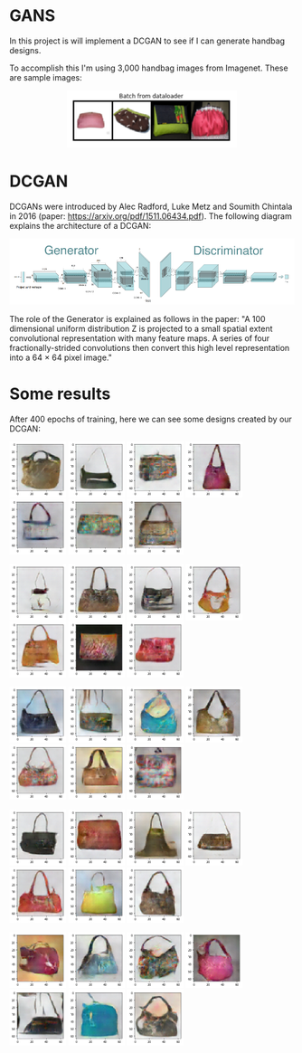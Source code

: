 # GANS

In this project is will implement a DCGAN to see if I can generate handbag designs. 

To accomplish this I'm using 3,000 handbag images from Imagenet. These are sample images:
 
<p align="center"><img src="https://github.com/prodillo/GAN_project/blob/master/sample%20image.PNG" width="300"></p>

# DCGAN

DCGANs were introduced by Alec Radford, Luke Metz and Soumith Chintala in 2016 (paper: https://arxiv.org/pdf/1511.06434.pdf). The following diagram explains the architecture of a DCGAN:

<p align="center"><img src="https://github.com/prodillo/GAN_project/blob/master/images/dcgan%20diagram.png" width="800"></p>

The role of the Generator is explained as follows in the paper: "A 100 dimensional uniform distribution Z is projected to a small spatial extent convolutional representation with many feature maps. A series of four fractionally-strided convolutions then convert this high level representation into a 64 × 64 pixel image."

# Some results

After 400 epochs of training, here we can see some designs created by our DCGAN:

<p float="left">
  <img src="https://github.com/prodillo/GAN_project/blob/master/images/image1.png" width="100" />
  <img src="https://github.com/prodillo/GAN_project/blob/master/images/image2.png" width="100" /> 
  <img src="https://github.com/prodillo/GAN_project/blob/master/images/image3.png" width="100" />
  <img src="https://github.com/prodillo/GAN_project/blob/master/images/image4.png" width="100" />
  <img src="https://github.com/prodillo/GAN_project/blob/master/images/image5.png" width="100" />
  <img src="https://github.com/prodillo/GAN_project/blob/master/images/image6.png" width="100" />
  <img src="https://github.com/prodillo/GAN_project/blob/master/images/image7.png" width="100" />
</p>

<p float="left">
  <img src="https://github.com/prodillo/GAN_project/blob/master/images/image8.png" width="100" />
  <img src="https://github.com/prodillo/GAN_project/blob/master/images/image9.png" width="100" /> 
  <img src="https://github.com/prodillo/GAN_project/blob/master/images/image10.png" width="100" />
  <img src="https://github.com/prodillo/GAN_project/blob/master/images/image11.png" width="100" />
  <img src="https://github.com/prodillo/GAN_project/blob/master/images/image12.png" width="100" />
  <img src="https://github.com/prodillo/GAN_project/blob/master/images/image13.png" width="100" />
  <img src="https://github.com/prodillo/GAN_project/blob/master/images/image14.png" width="100" />
</p>

<p float="left">
  <img src="https://github.com/prodillo/GAN_project/blob/master/images/image15.png" width="100" />
  <img src="https://github.com/prodillo/GAN_project/blob/master/images/image16.png" width="100" /> 
  <img src="https://github.com/prodillo/GAN_project/blob/master/images/image17.png" width="100" />
  <img src="https://github.com/prodillo/GAN_project/blob/master/images/image18.png" width="100" />
  <img src="https://github.com/prodillo/GAN_project/blob/master/images/image19.png" width="100" />
  <img src="https://github.com/prodillo/GAN_project/blob/master/images/image20.png" width="100" />
  <img src="https://github.com/prodillo/GAN_project/blob/master/images/image21.png" width="100" />
</p>

<p float="left">
  <img src="https://github.com/prodillo/GAN_project/blob/master/images/image22.png" width="100" />
  <img src="https://github.com/prodillo/GAN_project/blob/master/images/image23.png" width="100" /> 
  <img src="https://github.com/prodillo/GAN_project/blob/master/images/image24.png" width="100" />
  <img src="https://github.com/prodillo/GAN_project/blob/master/images/image25.png" width="100" />
  <img src="https://github.com/prodillo/GAN_project/blob/master/images/image26.png" width="100" />
  <img src="https://github.com/prodillo/GAN_project/blob/master/images/image27.png" width="100" />
  <img src="https://github.com/prodillo/GAN_project/blob/master/images/image28.png" width="100" />
</p>

<p float="left">
  <img src="https://github.com/prodillo/GAN_project/blob/master/images/image29.png" width="100" />
  <img src="https://github.com/prodillo/GAN_project/blob/master/images/image30.png" width="100" /> 
  <img src="https://github.com/prodillo/GAN_project/blob/master/images/image31.png" width="100" />
  <img src="https://github.com/prodillo/GAN_project/blob/master/images/image32.png" width="100" />
  <img src="https://github.com/prodillo/GAN_project/blob/master/images/image33.png" width="100" />
  <img src="https://github.com/prodillo/GAN_project/blob/master/images/image34.png" width="100" />
  <img src="https://github.com/prodillo/GAN_project/blob/master/images/image35.png" width="100" />
</p>
